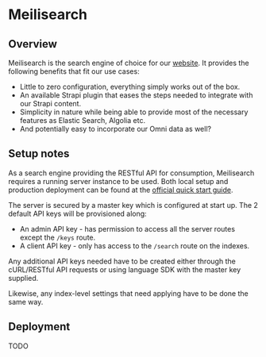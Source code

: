# Meilisearch

## Overview

Meilisearch is the search engine of choice for our [website](https://github.com/unioslight/website). It provides the following benefits that fit our use cases:

- Little to zero configuration, everything simply works out of the box.
- An available Strapi plugin that eases the steps needed to integrate with our Strapi content.
- Simplicity in nature while being able to provide most of the necessary features as Elastic Search, Algolia etc.
- And potentially easy to incorporate our Omni data as well?

## Setup notes

As a search engine providing the RESTful API for consumption, Meilisearch requires a running server instance to be used. Both local setup and production deployment can be found at the [official quick start guide](https://docs.meilisearch.com/learn/getting_started/quick_start.html#setup-and-installation).

The server is secured by a master key which is configured at start up. The 2 default API keys will be provisioned along:

- An admin API key - has permission to access all the server routes except the `/keys` route.
- A client API key - only has access to the `/search` route on the indexes.

Any additional API keys needed have to be created either through the cURL/RESTful API requests or using language SDK with the master key supplied.

Likewise, any index-level settings that need applying have to be done the same way.

## Deployment

TODO
